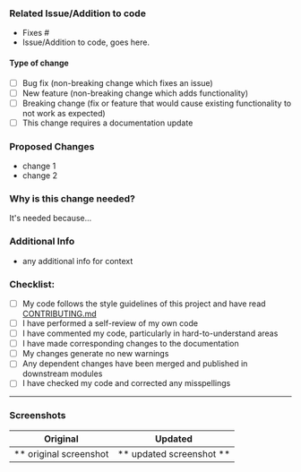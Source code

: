 ### Related Issue/Addition to code
<!-- Please delete options that are not relevant. -->

- Fixes #
- Issue/Addition to code, goes here.

#### Type of change

<!-- Please delete options that are not relevant. -->

- [ ] Bug fix (non-breaking change which fixes an issue)
- [ ] New feature (non-breaking change which adds functionality)
- [ ] Breaking change (fix or feature that would cause existing functionality to not work as expected)
- [ ] This change requires a documentation update

### Proposed Changes
- change 1
- change 2

### Why is this change needed?
<!-- How will this change benefit YT-Spammer-Purge? --> 
It's needed because...

### Additional Info
- any additional info for context

### Checklist:

- [ ] My code follows the style guidelines of this project and have read [CONTRIBUTING.md](CONTRIBUTING.md)
- [ ] I have performed a self-review of my own code
- [ ] I have commented my code, particularly in hard-to-understand areas
- [ ] I have made corresponding changes to the documentation
- [ ] My changes generate no new warnings
- [ ] Any dependent changes have been merged and published in downstream modules
- [ ] I have checked my code and corrected any misspellings

---

### Screenshots

Original | Updated
:----------------------:|:-----------:
** original screenshot  | ** updated screenshot **
